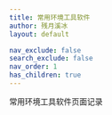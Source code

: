 ```yaml
---
title: 常用环境工具软件
author: 残月溪冰
layout: default

nav_exclude: false
search_exclude: false
nav_order: 1
has_children: true
---
```


常用环境工具软件页面记录
